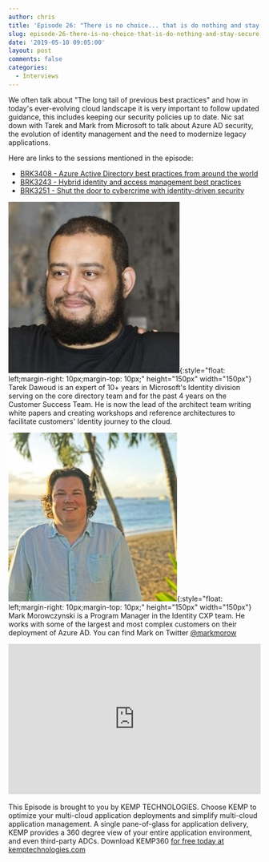 ```yaml
---
author: chris
title: 'Episode 26: "There is no choice... that is do nothing and stay secure"'
slug: episode-26-there-is-no-choice-that-is-do-nothing-and-stay-secure
date: '2019-05-10 09:05:00'
layout: post
comments: false
categories:
  - Interviews
---
```


We often talk about "The long tail of previous best practices" and how in today's ever-evolving cloud landscape it is very important to follow updated guidance, this includes keeping our security policies up to date. Nic sat down with Tarek and Mark from Microsoft to talk about Azure AD security, the evolution of identity management and the need to modernize legacy applications.

Here are links to the sessions mentioned in the episode:

*   [BRK3408 - Azure Active Directory best practices from around the world](https://myignite.techcommunity.microsoft.com/sessions/67647)
*   [BRK3243 - Hybrid identity and access management best practices](https://myignite.techcommunity.microsoft.com/sessions/64566)
*   [BRK3251 - Shut the door to cybercrime with identity-driven security](https://myignite.techcommunity.microsoft.com/sessions/64568)

![Tarek](/images/uploads/2019/05/tarek.jpg){:style="float: left;margin-right: 10px;margin-top: 10px;" height="150px" width="150px"} Tarek Dawoud is an expert of 10+ years in Microsoft's Identity division serving on the core directory team and for the past 4 years on the Customer Success Team. He is now the lead of the architect team writing white papers and creating workshops and reference architectures to facilitate customers' Identity journey to the cloud.

![Mark](/images/uploads/2019/05/mark.jpg){:style="float: left;margin-right: 10px;margin-top: 10px;" height="150px" width="150px"} Mark Morowczynski is a Program Manager in the Identity CXP team. He works with some of the largest and most complex customers on their deployment of Azure AD. You can find Mark on Twitter [@markmorow](https://twitter.com/markmorow)

<p><iframe width="100%" height="300" scrolling="no" frameborder="no" allow="autoplay" src="https://w.soundcloud.com/player/?url=https%3A//api.soundcloud.com/tracks/618596391&color=%23ff5500&auto_play=false&hide_related=false&show_comments=true&show_user=true&show_reposts=false&show_teaser=true&visual=true"></iframe></p>

This Episode is brought to you by KEMP TECHNOLOGIES. Choose KEMP to optimize your multi-cloud application deployments and simplify multi-cloud application management. A single pane-of-glass for application delivery, KEMP provides a 360 degree view of your entire application environment, and even third-party ADCs. Download KEMP360 [for free today at kemptechnologies.com](https://kempte.ch/2MYXjew)
